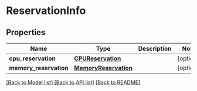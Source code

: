 # ReservationInfo

## Properties
Name | Type | Description | Notes
------------ | ------------- | ------------- | -------------
**cpu_reservation** | [**CPUReservation**](CPUReservation.md) |  | [optional] 
**memory_reservation** | [**MemoryReservation**](MemoryReservation.md) |  | [optional] 

[[Back to Model list]](../README.md#documentation-for-models) [[Back to API list]](../README.md#documentation-for-api-endpoints) [[Back to README]](../README.md)

